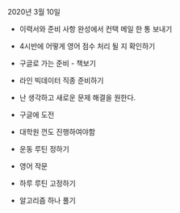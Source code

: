 2020년 3월 10일


- 이력서와 준비 사항 완성에서 컨택 메일 한 통 보내기
- 4시반에 어떻게 영어 점수 처리 될 지 확인하기

- 구글로 가는 준비 - 책보기
- 라인 빅데이터 직종 준비하기

- 난 생각하고 새로운 문제 해결을 원한다.
- 구글에 도전

- 대학원 껀도 진행하여야함

- 운동 루틴 정하기
- 영어 작문
- 하루 루틴 고정하기
- 알고리즘 하나 풀기

